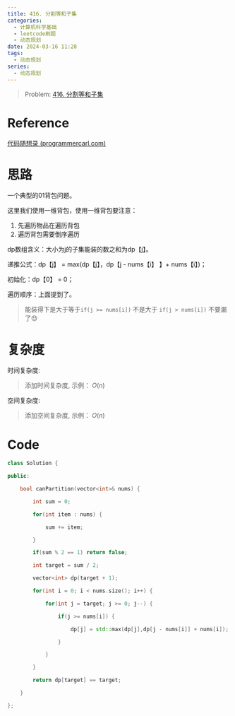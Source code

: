 ```yaml
---
title: 416. 分割等和子集
categories:
  - 计算机科学基础
  - leetcode刷题
  - 动态规划
date: 2024-03-16 11:28
tags:
  - 动态规划
series:
  - 动态规划
---
```




> Problem: [416. 分割等和子集](https://leetcode.cn/problems/partition-equal-subset-sum/description/)

  

# Reference

[代码随想录 (programmercarl.com)](https://www.programmercarl.com/0416.%E5%88%86%E5%89%B2%E7%AD%89%E5%92%8C%E5%AD%90%E9%9B%86.html#%E6%80%9D%E8%B7%AF)

# 思路

一个典型的01背包问题。

这里我们使用一维背包，使用一维背包要注意：

1. 先遍历物品在遍历背包
2. 遍历背包需要倒序遍历

dp数组含义：大小为j的子集能装的数之和为dp【j】。

递推公式：dp【j】 = max(dp【j】，dp【j - nums【i】 】+ nums【i】)；

初始化：dp【0】 = 0；

遍历顺序：上面提到了。

> 能装得下是大于等于`if(j >= nums[i])` 
> 不是大于 `if(j > nums[i])`
> 不要漏了😓
# 复杂度


时间复杂度:

> 添加时间复杂度, 示例： $O(n)$

  

空间复杂度:

> 添加空间复杂度, 示例： $O(n)$

  
  
  

# Code

```C++ []
class Solution {

public:

    bool canPartition(vector<int>& nums) {

        int sum = 0;

        for(int item : nums) {

            sum += item;

        }

        if(sum % 2 == 1) return false;

        int target = sum / 2;

        vector<int> dp(target + 1);

        for(int i = 0; i < nums.size(); i++) {

            for(int j = target; j >= 0; j--) {

                if(j >= nums[i]) {

                    dp[j] = std::max(dp[j],dp[j - nums[i]] + nums[i]);

                }

            }

        }

        return dp[target] == target;

    }

};
```